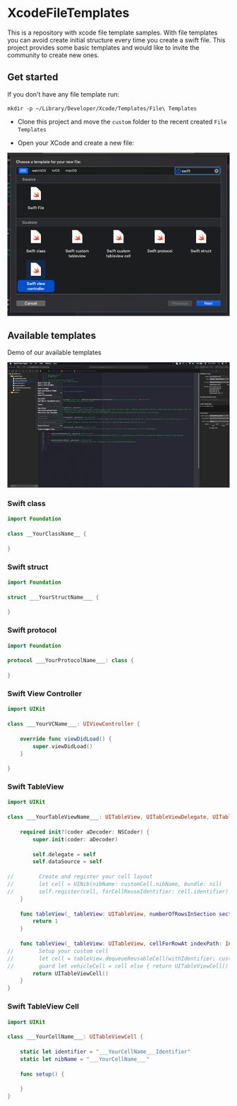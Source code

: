 # XcodeFileTemplates
This is a repository with xcode file template samples. With file templates you can avoid create initial structure every time you create a swift file. This project provides some basic templates and would like to invite the community to create new ones.

## Get started

If you don't have any file template run:

`mkdir -p ~/Library/Developer/Xcode/Templates/File\ Templates`

* Clone this project and move the `custom` folder to the recent created `File Templates`

* Open your XCode and create a new file: 

<p>
<img src="https://github.com/gabe351/XcodeFileTemplates/blob/master/screenshots/Screen%20Shot%202019-04-18%20at%2009.41.19.png">
</p>

## Available templates

Demo of our available templates

<p>
<img src="https://github.com/gabe351/XcodeFileTemplates/blob/master/screenshots/fileTemplateCreation.gif">
</p>

### Swift class

```swift
import Foundation

class __YourClassName__ {
    
}

```

### Swift struct

```swift
import Foundation

struct ___YourStructName___ {
    
}
```

### Swift protocol

```swift
import Foundation

protocol ___YourProtocolName___: class {
    
}
```

### Swift View Controller

```swift
import UIKit

class ___YourVCName___: UIViewController {
    
    override func viewDidLoad() {
        super.viewDidLoad()
    }
    
}
```

### Swift TableView

```swift
import UIKit

class ___YourTableViewName___: UITableView, UITableViewDelegate, UITableViewDataSource {
    
    required init?(coder aDecoder: NSCoder) {
        super.init(coder: aDecoder)
        
        self.delegate = self
        self.dataSource = self
        
//        Create and register your cell layout
//        let cell = UINib(nibName: customCell.nibName, bundle: nil)
//        self.register(cell, forCellReuseIdentifier: cell.identifier)
    }
    
    func tableView(_ tableView: UITableView, numberOfRowsInSection section: Int) -> Int {
        return 1
    }
    
    func tableView(_ tableView: UITableView, cellForRowAt indexPath: IndexPath) -> UITableViewCell {
//        Setup your custom cell
//        let cell = tableView.dequeueReusableCell(withIdentifier: customCell.identifier, for: indexPath) as? CustomCell
//        guard let vehicleCell = cell else { return UITableViewCell() }        
        return UITableViewCell()
    }
}
```

### Swift TableView Cell

```swift
import UIKit

class ___YourCellName___: UITableViewCell {
    
    static let identifier = "___YourCellName___Identifier"
    static let nibName = "___YourCellName___"
    
    func setup() {
        
    }
}
```






